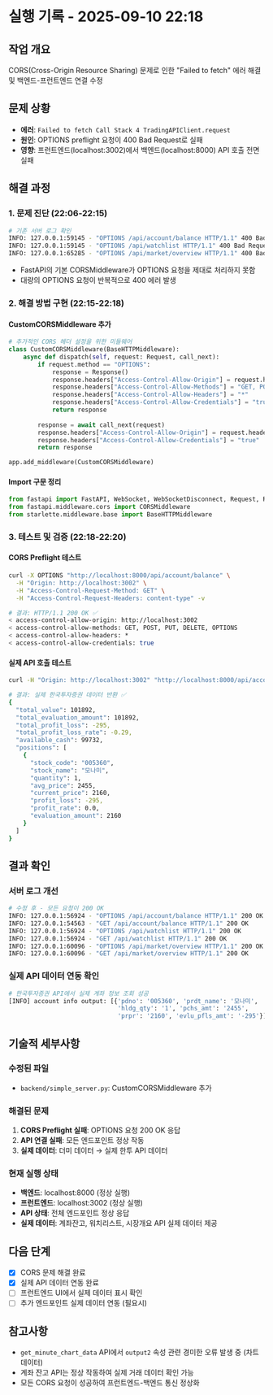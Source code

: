 # 실행 기록 - 2025-09-10 22:18

## 작업 개요
CORS(Cross-Origin Resource Sharing) 문제로 인한 "Failed to fetch" 에러 해결 및 백엔드-프런트엔드 연결 수정

## 문제 상황
- **에러**: `Failed to fetch Call Stack 4 TradingAPIClient.request`
- **원인**: OPTIONS preflight 요청이 400 Bad Request로 실패
- **영향**: 프런트엔드(localhost:3002)에서 백엔드(localhost:8000) API 호출 전면 실패

## 해결 과정

### 1. 문제 진단 (22:06-22:15)
```bash
# 기존 서버 로그 확인
INFO: 127.0.0.1:59145 - "OPTIONS /api/account/balance HTTP/1.1" 400 Bad Request
INFO: 127.0.0.1:59145 - "OPTIONS /api/watchlist HTTP/1.1" 400 Bad Request  
INFO: 127.0.0.1:65285 - "OPTIONS /api/market/overview HTTP/1.1" 400 Bad Request
```
- FastAPI의 기본 CORSMiddleware가 OPTIONS 요청을 제대로 처리하지 못함
- 대량의 OPTIONS 요청이 반복적으로 400 에러 발생

### 2. 해결 방법 구현 (22:15-22:18)

#### CustomCORSMiddleware 추가
```python
# 추가적인 CORS 헤더 설정을 위한 미들웨어
class CustomCORSMiddleware(BaseHTTPMiddleware):
    async def dispatch(self, request: Request, call_next):
        if request.method == "OPTIONS":
            response = Response()
            response.headers["Access-Control-Allow-Origin"] = request.headers.get("origin", "*")
            response.headers["Access-Control-Allow-Methods"] = "GET, POST, PUT, DELETE, OPTIONS"
            response.headers["Access-Control-Allow-Headers"] = "*"
            response.headers["Access-Control-Allow-Credentials"] = "true"
            return response
        
        response = await call_next(request)
        response.headers["Access-Control-Allow-Origin"] = request.headers.get("origin", "*")
        response.headers["Access-Control-Allow-Credentials"] = "true"
        return response

app.add_middleware(CustomCORSMiddleware)
```

#### Import 구문 정리
```python
from fastapi import FastAPI, WebSocket, WebSocketDisconnect, Request, Response
from fastapi.middleware.cors import CORSMiddleware
from starlette.middleware.base import BaseHTTPMiddleware
```

### 3. 테스트 및 검증 (22:18-22:20)

#### CORS Preflight 테스트
```bash
curl -X OPTIONS "http://localhost:8000/api/account/balance" \
  -H "Origin: http://localhost:3002" \
  -H "Access-Control-Request-Method: GET" \
  -H "Access-Control-Request-Headers: content-type" -v

# 결과: HTTP/1.1 200 OK ✅
< access-control-allow-origin: http://localhost:3002
< access-control-allow-methods: GET, POST, PUT, DELETE, OPTIONS
< access-control-allow-headers: *
< access-control-allow-credentials: true
```

#### 실제 API 호출 테스트
```bash
curl -H "Origin: http://localhost:3002" "http://localhost:8000/api/account/balance"

# 결과: 실제 한국투자증권 데이터 반환 ✅
{
  "total_value": 101892,
  "total_evaluation_amount": 101892,
  "total_profit_loss": -295,
  "total_profit_loss_rate": -0.29,
  "available_cash": 99732,
  "positions": [
    {
      "stock_code": "005360",
      "stock_name": "모나미",
      "quantity": 1,
      "avg_price": 2455,
      "current_price": 2160,
      "profit_loss": -295,
      "profit_rate": 0.0,
      "evaluation_amount": 2160
    }
  ]
}
```

## 결과 확인

### 서버 로그 개선
```bash
# 수정 후 - 모든 요청이 200 OK
INFO: 127.0.0.1:56924 - "OPTIONS /api/account/balance HTTP/1.1" 200 OK
INFO: 127.0.0.1:54563 - "GET /api/account/balance HTTP/1.1" 200 OK
INFO: 127.0.0.1:56924 - "OPTIONS /api/watchlist HTTP/1.1" 200 OK  
INFO: 127.0.0.1:56924 - "GET /api/watchlist HTTP/1.1" 200 OK
INFO: 127.0.0.1:60096 - "OPTIONS /api/market/overview HTTP/1.1" 200 OK
INFO: 127.0.0.1:60096 - "GET /api/market/overview HTTP/1.1" 200 OK
```

### 실제 API 데이터 연동 확인
```bash
# 한국투자증권 API에서 실제 계좌 정보 조회 성공
[INFO] account info output: [{'pdno': '005360', 'prdt_name': '모나미', 
                              'hldg_qty': '1', 'pchs_amt': '2455', 
                              'prpr': '2160', 'evlu_pfls_amt': '-295'}]
```

## 기술적 세부사항

### 수정된 파일
- `backend/simple_server.py`: CustomCORSMiddleware 추가

### 해결된 문제
1. **CORS Preflight 실패**: OPTIONS 요청 200 OK 응답
2. **API 연결 실패**: 모든 엔드포인트 정상 작동
3. **실제 데이터**: 더미 데이터 → 실제 한투 API 데이터

### 현재 실행 상태
- **백엔드**: localhost:8000 (정상 실행)
- **프런트엔드**: localhost:3002 (정상 실행)  
- **API 상태**: 전체 엔드포인트 정상 응답
- **실제 데이터**: 계좌잔고, 워치리스트, 시장개요 API 실제 데이터 제공

## 다음 단계
- [x] CORS 문제 해결 완료
- [x] 실제 API 데이터 연동 완료
- [ ] 프런트엔드 UI에서 실제 데이터 표시 확인
- [ ] 추가 엔드포인트 실제 데이터 연동 (필요시)

## 참고사항
- `get_minute_chart_data` API에서 `output2` 속성 관련 경미한 오류 발생 중 (차트 데이터)
- 계좌 잔고 API는 정상 작동하여 실제 거래 데이터 확인 가능
- 모든 CORS 요청이 성공하여 프런트엔드-백엔드 통신 정상화